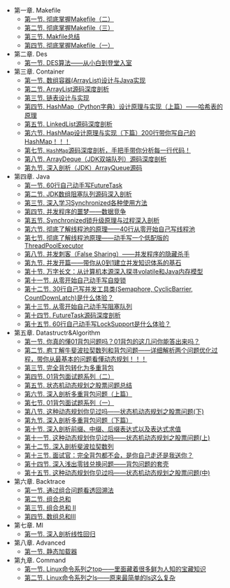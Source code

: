 * 第一章. Makefile
	* [第一节. 彻底掌握Makefile（二）]( ./tools/makefile/02.md )
	* [第二节. 彻底掌握Makefile（三）]( ./tools/makefile/03.md )
	* [第三节. Makfile总结]( ./tools/makefile/04.md )
	* [第四节. 彻底掌握Makefile（一）]( ./tools/makefile/01.md )
* 第二章. Des
	* [第一节. DES算法——从小白到登堂入室]( ./des/des.md )
* 第三章. Container
	* [第一节. 数组容器(ArrayList)设计与Java实现]( ./container/03-array容器设计与实现.md )
	* [第二节. ArrayList源码深度剖析]( ./container/04-arraylist源码剖析.md )
	* [第三节. 链表设计与实现]( ./container/01-链表设计与实现.md )
	* [第四节. HashMap（Python字典）设计原理与实现（上篇）——哈希表的原理]( ./container/05-hashmap设计与实现(上篇).md )
	* [第五节. LinkedList源码深度剖析]( ./container/02-linkedlist源码剖析.md )
	* [第六节. HashMap设计原理与实现（下篇）200行带你写自己的HashMap！！！]( ./container/06-hashmap设计与实现(下篇).md )
	* [第七节. `HashMap`源码深度剖析，手把手带你分析每一行代码！]( ./container/07-hashmap源码剖析.md )
	* [第八节. ArrayDeque（JDK双端队列）源码深度剖析]( ./container/08-arraydeque源码剖析.md )
	* [第九节. 深入剖析（JDK）ArrayQueue源码]( ./container/09-arrayqueue源码剖析.md )
* 第四章. Java
	* [第一节. 60行自己动手写FutureTask]( ./concurrency/java/06futuretask.md )
	* [第二节. JDK数组阻塞队列源码深入剖析]( ./concurrency/java/12blockingqueuesrc.md )
	* [第三节. 深入学习Synchronized各种使用方法]( ./concurrency/java/08synchronizedusage.md )
	* [第四节. 并发程序的噩梦——数据竞争]( ./concurrency/java/02并发的噩梦.md )
	* [第五节. Synchronized锁升级原理与过程深入剖析]( ./concurrency/java/09synchronized.md )
	* [第六节. 彻底了解线程池的原理——40行从零开始自己写线程池]( ./concurrency/java/14threadpool.md )
	* [第七节. 彻底了解线程池原理——动手写一个低配版的ThreadPoolExecutor]( ./concurrency/java/15threadpoolv2.md )
	* [第八节. 并发刺客（False Sharing）——并发程序的隐藏杀手]( ./concurrency/java/05falsesharing.md )
	* [第九节. 并发开篇——带你从0到1建立并发知识体系的基石]( ./concurrency/java/01初始java并发.md )
	* [第十节. 万字长文：从计算机本源深入探寻volatile和Java内存模型]( ./concurrency/java/04volatile.md )
	* [第十一节. 从零开始自己动手写自旋锁]( ./concurrency/java/10spinlock.md )
	* [第十二节. 30行自己写并发工具类(Semaphore, CyclicBarrier, CountDownLatch)是什么体验？]( ./concurrency/java/03自己动手写并发工具类.md )
	* [第十三节. 从零开始自己动手写阻塞队列]( ./concurrency/java/11blockingqueue.md )
	* [第十四节. FutureTask源码深度剖析]( ./concurrency/java/07futuretasksrc.md )
	* [第十五节. 60行自己动手写LockSupport是什么体验？]( ./concurrency/java/13locksupport.md )
* 第五章. Datastructr&Algorithm
	* [第一节. 你真的懂01背包问题吗？01背包的这几问你能答出来吗？]( ./datastructr&algorithm/02-01背包问题.md )
	* [第二节. 庖丁解牛斐波拉契数列和背包问题——详细解析两个问题优化过程，带你从最基本的问题看懂动态规划！！！]( ./datastructr&algorithm/01-动态规划.md )
	* [第三节. 完全背包转化为多重背包]( ./datastructr&algorithm/14深入剖析完全背包.md )
	* [第四节. 01背包面试题系列（二）]( ./datastructr&algorithm/0801背包例题2.md )
	* [第五节. 状态机动态规划之股票问题总结]( ./datastructr&algorithm/12状态机动态规划总结.md )
	* [第六节. 深入剖析多重背包问题（上篇）]( ./datastructr&algorithm/04多重背包v1.md )
	* [第七节. 01背包面试题系列（一）]( ./datastructr&algorithm/0601背包例题1.md )
	* [第八节. 这种动态规划你见过吗——状态机动态规划之股票问题(下)]( ./datastructr&algorithm/11状态机动态规划03.md )
	* [第九节. 深入剖析多重背包问题（下篇）]( ./datastructr&algorithm/04多重背包v2.md )
	* [第十节. 深入剖析前缀、中缀、后缀表达式以及表达式求值]( ./datastructr&algorithm/07表达式求值.md )
	* [第十一节. 这种动态规划你见过吗——状态机动态规划之股票问题(上)]( ./datastructr&algorithm/09状态机动态规划.md )
	* [第十二节. 深入剖析斐波拉契数列]( ./datastructr&algorithm/05深入剖析斐波拉契数列.md )
	* [第十三节. 面试官：完全背包都不会，是你自己走还是我送你？]( ./datastructr&algorithm/03完全背包.md )
	* [第十四节. 深入浅出零钱兑换问题——背包问题的套壳]( ./datastructr&algorithm/13零钱兑换.md )
	* [第十五节. 这种动态规划你见过吗——状态机动态规划之股票问题(中)]( ./datastructr&algorithm/10状态机动态规划02.md )
* 第六章. Backtrace
	* [第一节. 通过组合问题看透回溯法]( ./datastructr&algorithm/backtrace/01combinations.md )
	* [第二节. 组合总和]( ./datastructr&algorithm/backtrace/02combinations.md )
	* [第三节. 组合总和 II]( ./datastructr&algorithm/backtrace/03combinations.md )
	* [第四节. 数组总和III]( ./datastructr&algorithm/backtrace/04combinations.md )
* 第七章. Ml
	* [第一节. 深入剖析线性回归]( ./ml/01线性回归.md )
* 第八章. Advanced
	* [第一节. 静态加载器]( ./linux/advanced/01staticloader.md )
* 第九章. Command
	* [第一节. Linux命令系列之top——里面藏着很多鲜为人知的宝藏知识]( ./linux/command/01top.md )
	* [第二节. Linux命令系列之ls——原来最简单的ls这么复杂]( ./linux/command/02ls.md )
